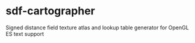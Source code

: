 # sdf-cartographer
Signed distance field texture atlas and lookup table generator for OpenGL ES text support
